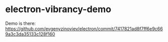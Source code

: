 # electron-vibrancy-demo

Demo is there: https://github.com/evgenyzinoviev/electron/commit/7417821ad8f7ff6e9c669a3c3da35133c128f160
